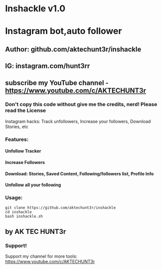 # Inshackle v1.0
# Instagram bot,auto follower
## Author: github.com/aktechunt3r/inshackle

## IG: instagram.com/hunt3rr
## subscribe my YouTube channel - https://www.youtube.com/c/AKTECHUNT3r
### Don't copy this code without give me the credits, nerd! Please read the License 

Instagram hacks: Track unfollowers, Increase your followers, Download Stories, etc

### Features:
#### Unfollow Tracker
#### Increase Followers
#### Download: Stories, Saved Content, Following/followers list, Profile Info
#### Unfollow all your following


### Usage:
```
git clone https://github.com/aktechunt3r/inshackle
cd inshackle
bash inshackle.sh
```

## by AK TEC HUNT3r



### Support!
Support my channel for more tools: https://www.youtube.com/c/AKTECHUNT3r

